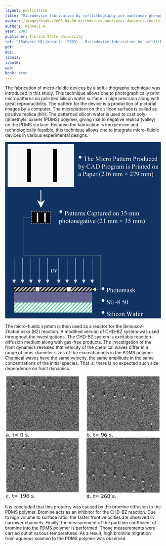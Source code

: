 ```yaml
---
layout: publication
title: "Microdevice fabrication by softlithography and nonlinear phenomena in microchannels"
avatar: /images/books/2003-04-30-microdevice-nonlinear-dynamics-thesis.png
authors: Kahveci M
year: 2003
publisher: Florida State University
ref: "[Kahveci M](/murat). (2003). _Microdevice fabrication by softlithography and nonlinear phenomena in microchannels_. (Master’s thesis, Florida State University, Tallahassee, Florida, USA)."
pdf:
doi: 
isbn13:
isbn10:
web:
book: true
---
```

The fabrication of micro-fluidic devices by a soft-lithography technique was introduced in this study. This technique allows one to photographically print micropatterns on polished silicon wafer surface in high precision along with great reproducibility. The pattern for the device is a production of pictorial images by a computer. The micropattern on the silicon surface is called as positive replica (hill). The patterned silicon wafer is used to cast poly-(dimethylsiloxane) (PDMS) polymer, giving rise to negative replica (valley) on the PDMS surface. Because the fabrication is inexpensive and technologically feasible, this technique allows one to integrate micro-fluidic devices in various experimental designs.

![](/images/books/2003-04-30-microdevice-nonlinear-dynamics-thesis-1.png)

The micro-fluidic system is then used as a reactor for the Belousov-Zhabotinsky (BZ) reaction. A modified version of CHD-BZ system was used throughout the investigations. The CHD-BZ system is excitable reaction-diffusion medium along with gas-free products. The investigation of the front dynamics revealed that velocity of the chemical waves differ in a range of inner diameter sizes of the microchannels in the PDMS polymer. Chemical waves have the same velocity, the same amplitude in the same concentrations of the initial species. That is, there is no expected such size dependence on front dynamics.

![](/images/books/2003-04-30-microdevice-nonlinear-dynamics-thesis.png)

It is concluded that this property was caused by the bromine diffusion to the PDMS polymer. Bromine acts as an inhibitor for the CHD-BZ reaction. Due to high volume to surface ratio, the faster front velocities are observed in narrower channels. Finally, the measurement of the partition coefficient of bromine into the PDMS polymer is performed. Those measurements were carried out at various temperatures. As a result, high bromine migration from aqueous solution to the PDMS polymer was observed.

